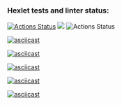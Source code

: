 ### Hexlet tests and linter status:
[![Actions Status](https://github.com/Escudo7/frontend-project-lvl1/workflows/hexlet-check/badge.svg)](https://github.com/Escudo7/frontend-project-lvl1/actions)
<a href="https://codeclimate.com/github/Escudo7/frontend-project-lvl1/maintainability"><img src="https://api.codeclimate.com/v1/badges/403091d779271e02a04b/maintainability" /></a>
![Actions Status](https://github.com/Escudo7/frontend-project-lvl1/actions/workflows/github-actions-demo.yml/badge.svg)

[![asciicast](https://asciinema.org/a/EtsggRVm4p4aWa9Ipkp9Qn054.svg)](https://asciinema.org/a/EtsggRVm4p4aWa9Ipkp9Qn054)

[![asciicast](https://asciinema.org/a/OgnLia1uP7AC02pep2PkR5YaH.svg)](https://asciinema.org/a/OgnLia1uP7AC02pep2PkR5YaH)

[![asciicast](https://asciinema.org/a/ZaKqDydKDcy6ibe5obmd7CcFs.svg)](https://asciinema.org/a/ZaKqDydKDcy6ibe5obmd7CcFs)

[![asciicast](https://asciinema.org/a/bgcpZPqCEybjN2x16YwYBGqdl.svg)](https://asciinema.org/a/bgcpZPqCEybjN2x16YwYBGqdl)

[![asciicast](https://asciinema.org/a/M3KzcimQmUbywNhSOGkIOsw84.svg)](https://asciinema.org/a/M3KzcimQmUbywNhSOGkIOsw84)
